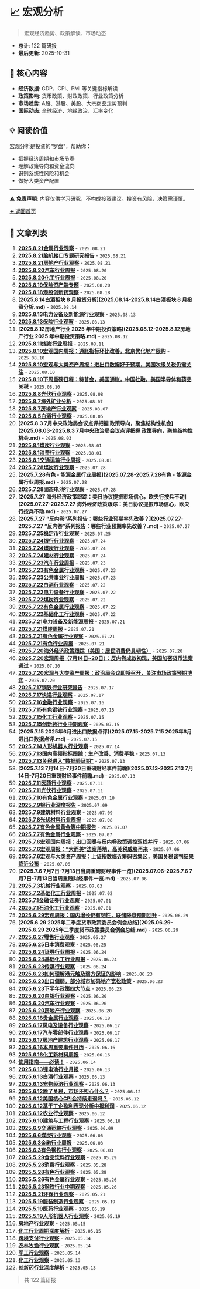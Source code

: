 # 📈 宏观分析

> 宏观经济趋势、政策解读、市场动态

<!-- stats:start -->

- **总计**: 122 篇研报
- **最后更新**: 2025-10-31

<!-- stats:end -->

## 🎯 核心内容

- **经济数据**: GDP、CPI、PMI 等关键指标解读
- **政策影响**: 货币政策、财政政策、行业政策分析
- **市场趋势**: A股、港股、美股、大宗商品走势预判
- **国际动态**: 全球经济、地缘政治、汇率变化

## 💡 阅读价值

宏观分析是投资的"罗盘"，帮助你：
- 把握经济周期和市场节奏
- 理解政策导向和资金流向
- 识别系统性风险和机会
- 做好大类资产配置

---

⚠️ **免责声明**: 内容仅供学习研究，不构成投资建议。投资有风险，决策需谨慎。

[⬅️ 返回首页](/)
<!-- articles:start -->

## 📄 文章列表

1. **[2025.8.21金属行业观察](2025.08.21-2025.8.21金属行业观察.md)** - `2025.08.21`
2. **[2025.8.21脑机接口专题研究报告](2025.08.21-2025.8.21脑机接口专题研究报告.md)** - `2025.08.21`
3. **[2025.8.21房地产行业观察](2025.08.21-2025.8.21房地产行业观察.md)** - `2025.08.21`
4. **[2025.8.20汽车行业周报](2025.08.20-2025.8.20汽车行业周报.md)** - `2025.08.20`
5. **[2025.8.20化工行业周报](2025.08.20-2025.8.20化工行业周报.md)** - `2025.08.20`
6. **[2025.8.19保险资产端专题](2025.08.20-2025.8.19保险资产端专题.md)** - `2025.08.20`
7. **[2025.8.18港股创新药观察](2025.08.18-2025.8.18港股创新药观察.md)** - `2025.08.18`
8. **[2025.8.14白酒板块 8 月投资分析](2025.08.14-2025.8.14白酒板块 8 月投资分析.md)** - `2025.08.14`
9. **[2025.8.13电力设备及新能源行业观察](2025.08.13-2025.8.13电力设备及新能源行业观察.md)** - `2025.08.13`
10. **[2025.8.13保险行业观察](2025.08.13-2025.8.13保险行业观察.md)** - `2025.08.13`
11. **[2025.8.12房地产行业 2025 年中期投资策略](2025.08.12-2025.8.12房地产行业 2025 年中期投资策略.md)** - `2025.08.12`
12. **[2025.8.11煤炭行业周报](2025.08.11-2025.8.11煤炭行业周报.md)** - `2025.08.11`
13. **[2025.8.10宏观国内周报：通胀指标环比改善，北京优化地产限购](2025.08.10-2025.8.10宏观国内周报：通胀指标环比改善，北京优化地产限购.md)** - `2025.08.10`
14. **[2025.8.10宏观与大类资产周报：进出口数据好于预期，美国次级关税仍需关注](2025.08.10-2025.8.10宏观与大类资产周报：进出口数据好于预期，美国次级关税仍需关注.md)** - `2025.08.10`
15. **[2025.8.10下周重磅日程：特普会，美国通胀，中国社融，美国半导体和药品关税](2025.08.10-2025.8.10下周重磅日程：特普会，美国通胀，中国社融，美国半导体和药品关税.md)** - `2025.08.10`
16. **[2025.8.8光伏行业观察](2025.08.08-2025.8.8光伏行业观察.md)** - `2025.08.08`
17. **[2025.8.7海外矿业分析](2025.08.07-2025.8.7海外矿业分析.md)** - `2025.08.07`
18. **[2025.8.7房地产行业观察](2025.08.07-2025.8.7房地产行业观察.md)** - `2025.08.07`
19. **[2025.8.5白酒行业观察](2025.08.05-2025.8.5白酒行业观察.md)** - `2025.08.05`
20. **[2025.8.3 7月中央政治局会议点评把握 政策导向，聚焦结构性机会](2025.08.03-2025.8.3 7月中央政治局会议点评把握 政策导向，聚焦结构性机会.md)** - `2025.08.03`
21. **[2025.8.1煤炭行业观察](2025.08.01-2025.8.1煤炭行业观察.md)** - `2025.08.01`
22. **[2025.8.1消费行业观察](2025.08.01-2025.8.1消费行业观察.md)** - `2025.08.01`
23. **[2025.8.1交通运输行业周报](2025.08.01-2025.8.1交通运输行业周报.md)** - `2025.08.01`
24. **[2025.7.28煤炭行业观察](2025.07.28-2025.7.28煤炭行业观察.md)** - `2025.07.28`
25. **[2025.7.28有色 - 能源金属行业周报](2025.07.28-2025.7.28有色 - 能源金属行业周报.md)** - `2025.07.28`
26. **[2025.7.28固态电池行业观察](2025.07.28-2025.7.28固态电池行业观察.md)** - `2025.07.28`
27. **[2025.7.27 海外经济政策跟踪：美日协议提振市场信心，欧央行按兵不动](2025.07.27-2025.7.27 海外经济政策跟踪：美日协议提振市场信心，欧央行按兵不动.md)** - `2025.07.27`
28. **[2025.7.27 “反内卷”系列报告：哪些行业预期率先改善？](2025.07.27-2025.7.27 “反内卷”系列报告：哪些行业预期率先改善？.md)** - `2025.07.27`
29. **[2025.7.25稳定币行业观察](2025.07.25-2025.7.25稳定币行业观察.md)** - `2025.07.25`
30. **[2025.7.24银行行业观察](2025.07.24-2025.7.24银行行业观察.md)** - `2025.07.24`
31. **[2025.7.24煤炭行业观察](2025.07.24-2025.7.24煤炭行业观察.md)** - `2025.07.24`
32. **[2025.7.24建材行业观察](2025.07.24-2025.7.24建材行业观察.md)** - `2025.07.24`
33. **[2025.7.23汽车行业周报](2025.07.23-2025.7.23汽车行业周报.md)** - `2025.07.23`
34. **[2025.7.23有色金属行业观察](2025.07.23-2025.7.23有色金属行业观察.md)** - `2025.07.23`
35. **[2025.7.23公共事业行业周报](2025.07.23-2025.7.23公共事业行业周报.md)** - `2025.07.23`
36. **[2025.7.22白酒行业观察](2025.07.22-2025.7.22白酒行业观察.md)** - `2025.07.22`
37. **[2025.7.22电力设备行业观察](2025.07.22-2025.7.22电力设备行业观察.md)** - `2025.07.22`
38. **[2025.7.22煤炭行业观察](2025.07.22-2025.7.22煤炭行业观察.md)** - `2025.07.22`
39. **[2025.7.22有色金属行业观察](2025.07.22-2025.7.22有色金属行业观察.md)** - `2025.07.22`
40. **[2025.7.22基础化工行业观察](2025.07.22-2025.7.22基础化工行业观察.md)** - `2025.07.22`
41. **[2025.7.21电力设备及新能源周报](2025.07.21-2025.7.21电力设备及新能源周报.md)** - `2025.07.21`
42. **[2025.7.21煤炭周报](2025.07.21-2025.7.21煤炭周报.md)** - `2025.07.21`
43. **[2025.7.21有色金属行业观察](2025.07.21-2025.7.21有色金属行业观察.md)** - `2025.07.21`
44. **[2025.7.21有色行业周报](2025.07.21-2025.7.21有色行业周报.md)** - `2025.07.21`
45. **[2025.7.20海外经济政策跟踪（美国：居民消费仍具韧性）](2025.07.20-2025.7.20海外经济政策跟踪（美国：居民消费仍具韧性）.md)** - `2025.07.20`
46. **[2025.7.20宏观周报（7月14日~20日）：反内卷成效初现，美国加密货币法案通过](2025.07.20-2025.7.20宏观周报（7月14日~20日）：反内卷成效初现，美国加密货币法案通过.md)** - `2025.07.20`
47. **[2025.7.20宏观与大类资产周报：政治局会议即将召开，关注市场政策预期博弈](2025.07.20-2025.7.20宏观与大类资产周报：政治局会议即将召开，关注市场政策预期博弈.md)** - `2025.07.20`
48. **[2025.7.17钢铁行业研究报告](2025.07.17-2025.7.17钢铁行业研究报告.md)** - `2025.07.17`
49. **[2025.7.17快递行业观察](2025.07.17-2025.7.17快递行业观察.md)** - `2025.07.17`
50. **[2025.7.16金融行业观察](2025.07.16-2025.7.16金融行业观察.md)** - `2025.07.16`
51. **[2025.7.15有色钢铁行业观察](2025.07.15-2025.7.15有色钢铁行业观察.md)** - `2025.07.15`
52. **[2025.7.15化工行业观察](2025.07.15-2025.7.15化工行业观察.md)** - `2025.07.15`
53. **[2025.7.15创新药行业中期观察](2025.07.15-2025.7.15创新药行业中期观察.md)** - `2025.07.15`
54. **[2025.7.15 2025年6月进出口数据点评](2025.07.15-2025.7.15 2025年6月进出口数据点评.md)** - `2025.07.15`
55. **[2025.7.14人形机器人行业观察](2025.07.14-2025.7.14人形机器人行业观察.md)** - `2025.07.14`
56. **[2025.7.13国内高频指标跟踪：生产改善、消费平稳](2025.07.13-2025.7.13国内高频指标跟踪：生产改善、消费平稳.md)** - `2025.07.13`
57. **[2025.7.13关税进入“数据验证期”](2025.07.13-2025.7.13关税进入“数据验证期”.md)** - `2025.07.13`
58. **[2025.7.13 7月14日-7月20日重磅财经事件前瞻](2025.07.13-2025.7.13 7月14日-7月20日重磅财经事件前瞻.md)** - `2025.07.13`
59. **[2025.7.11医药行业观察](2025.07.11-2025.7.11医药行业观察.md)** - `2025.07.11`
60. **[2025.7.11光伏行业观察](2025.07.11-2025.7.11光伏行业观察.md)** - `2025.07.11`
61. **[2025.7.10有色金属行业观察](2025.07.10-2025.7.10有色金属行业观察.md)** - `2025.07.10`
62. **[2025.7.9银行业深度报告](2025.07.09-2025.7.9银行业深度报告.md)** - `2025.07.09`
63. **[2025.7.9建筑材料行业观察](2025.07.09-2025.7.9建筑材料行业观察.md)** - `2025.07.09`
64. **[2025.7.8光伏材料行业周报](2025.07.08-2025.7.8光伏材料行业周报.md)** - `2025.07.08`
65. **[2025.7.7有色金属黄金等中期报告](2025.07.07-2025.7.7有色金属黄金等中期报告.md)** - `2025.07.07`
66. **[2025.7.7有色金属行业观察](2025.07.07-2025.7.7有色金属行业观察.md)** - `2025.07.07`
67. **[2025.7.6宏观国内周报：出口回暖与反内卷政策调控双线并行](2025.07.06-2025.7.6宏观国内周报：出口回暖与反内卷政策调控双线并行.md)** - `2025.07.06`
68. **[2025.7.6宏观周报：“大而美”法案落地，高关税威胁再来](2025.07.06-2025.7.6宏观周报：“大而美”法案落地，高关税威胁再来.md)** - `2025.07.06`
69. **[2025.7.6宏观与大类资产周报：上证指数临近筹码密集区，美国关税谈判结果临近公布](2025.07.06-2025.7.6宏观与大类资产周报：上证指数临近筹码密集区，美国关税谈判结果临近公布.md)** - `2025.07.06`
70. **[2025.7.6 7月7日-7月13日当周重磅财经事件一览](2025.07.06-2025.7.6 7月7日-7月13日当周重磅财经事件一览.md)** - `2025.07.06`
71. **[2025.7.3机械行业观察](2025.07.03-2025.7.3机械行业观察.md)** - `2025.07.03`
72. **[2025.7.2基础化工行业周报](2025.07.02-2025.7.2基础化工行业周报.md)** - `2025.07.02`
73. **[2025.7.1金融证券行业观察](2025.07.01-2025.7.1金融证券行业观察.md)** - `2025.07.01`
74. **[2025.7.1石油化工行业观察](2025.07.01-2025.7.1石油化工行业观察.md)** - `2025.07.01`
75. **[2025.6.29宏观周报：国内增长仍有韧性，联储降息预期回升](2025.06.29-2025.6.29宏观周报：国内增长仍有韧性，联储降息预期回升.md)** - `2025.06.29`
76. **[2025.6.29 2025年二季度货币政策委员会例会总结](2025.06.29-2025.6.29 2025年二季度货币政策委员会例会总结.md)** - `2025.06.29`
77. **[2025.6.27零售行业观察](2025.06.27-2025.6.27零售行业观察.md)** - `2025.06.27`
78. **[2025.6.25日本消费观察](2025.06.25-2025.6.25日本消费观察.md)** - `2025.06.25`
79. **[2025.6.24证券行业周报](2025.06.24-2025.6.24证券行业周报.md)** - `2025.06.24`
80. **[2025.6.24基础化工行业周报](2025.06.24-2025.6.24基础化工行业周报.md)** - `2025.06.24`
81. **[2025.6.23传媒行业观察](2025.06.24-2025.6.23传媒行业观察.md)** - `2025.06.24`
82. **[2025.6.23如何理解港元触及弱方保证的影响](2025.06.23-2025.6.23如何理解港元触及弱方保证的影响.md)** - `2025.06.23`
83. **[2025.6.23出口偏弱，部分城市加码地产宽松政策](2025.06.23-2025.6.23出口偏弱，部分城市加码地产宽松政策.md)** - `2025.06.23`
84. **[2025.6.23下半年政策四大节点](2025.06.23-2025.6.23下半年政策四大节点.md)** - `2025.06.23`
85. **[2025.6.20白银行业观察](2025.06.20-2025.6.20白银行业观察.md)** - `2025.06.20`
86. **[2025.6.20汽车行业观察](2025.06.20-2025.6.20汽车行业观察.md)** - `2025.06.20`
87. **[2025.6.20房地产行业观察](2025.06.20-2025.6.20房地产行业观察.md)** - `2025.06.20`
88. **[2025.6.18贵金属行业观察](2025.06.18-2025.6.18贵金属行业观察.md)** - `2025.06.18`
89. **[2025.6.17风电及设备行业观察](2025.06.17-2025.6.17风电及设备行业观察.md)** - `2025.06.17`
90. **[2025.6.17汽车零部件行业观察](2025.06.17-2025.6.17汽车零部件行业观察.md)** - `2025.06.17`
91. **[2025.6.17房地产建筑行业观察](2025.06.17-2025.6.17房地产建筑行业观察.md)** - `2025.06.17`
92. **[2025.6.16本周重要事件日历](2025.06.16-2025.6.16本周重要事件日历.md)** - `2025.06.16`
93. **[2025.6.16化工新材料周报](2025.06.16-2025.6.16化工新材料周报.md)** - `2025.06.16`
94. **[使用指南——必读！](2025.06.14-使用指南——必读！.md)** - `2025.06.14`
95. **[2025.6.13锂电池行业月报](2025.06.13-2025.6.13锂电池行业月报.md)** - `2025.06.13`
96. **[2025.6.13白酒行业观察](2025.06.13-2025.6.13白酒行业观察.md)** - `2025.06.13`
97. **[2025.6.13宠物经济行业观察](2025.06.13-2025.6.13宠物经济行业观察.md)** - `2025.06.13`
98. **[2025.6.12除了关税，市场还担心什么？](2025.06.12-2025.6.12除了关税，市场还担心什么？.md)** - `2025.06.12`
99. **[2025.6.12美国核心CPI会持续走弱吗？](2025.06.12-2025.6.12美国核心CPI会持续走弱吗？.md)** - `2025.06.12`
100. **[2025.6.12基于工企盈利表现分析中报利润](2025.06.12-2025.6.12基于工企盈利表现分析中报利润.md)** - `2025.06.12`
101. **[2025.6.12农业行业观察](2025.06.12-2025.6.12农业行业观察.md)** - `2025.06.12`
102. **[2025.6.10建筑与工程行业观察](2025.06.10-2025.6.10建筑与工程行业观察.md)** - `2025.06.10`
103. **[2025.6.9交通运输行业观察](2025.06.09-2025.6.9交通运输行业观察.md)** - `2025.06.09`
104. **[2025.6.6煤炭行业观察](2025.06.06-2025.6.6煤炭行业观察.md)** - `2025.06.06`
105. **[2025.6.3金融行业周报](2025.06.03-2025.6.3金融行业周报.md)** - `2025.06.03`
106. **[2025.6.3有色钢铁行业观察](2025.06.03-2025.6.3有色钢铁行业观察.md)** - `2025.06.03`
107. **[2025.5.29食品饮料行业观察](2025.05.29-2025.5.29食品饮料行业观察.md)** - `2025.05.29`
108. **[2025.5.28消费行业观察](2025.05.28-2025.5.28消费行业观察.md)** - `2025.05.28`
109. **[2025.5.28有色行业观察](2025.05.28-2025.5.28有色行业观察.md)** - `2025.05.28`
110. **[2025.5.26有色金属行业观察](2025.05.26-2025.5.26有色金属行业观察.md)** - `2025.05.26`
111. **[2025.5.23钢铁行业中期观察](2025.05.26-2025.5.23钢铁行业中期观察.md)** - `2025.05.26`
112. **[2025.5.21环保行业观察](2025.05.21-2025.5.21环保行业观察.md)** - `2025.05.21`
113. **[2025.5.19服装制造行业观察](2025.05.19-2025.5.19服装制造行业观察.md)** - `2025.05.19`
114. **[2025.5.19医药行业观察](2025.05.19-2025.5.19医药行业观察.md)** - `2025.05.19`
115. **[2025.5.19人形机器人行业观察](2025.05.19-2025.5.19人形机器人行业观察.md)** - `2025.05.19`
116. **[房地产行业观察](2025.05.15-房地产行业观察.md)** - `2025.05.15`
117. **[化工行业周期深度解析](2025.05.15-化工行业周期深度解析.md)** - `2025.05.15`
118. **[跨境支付行业观察](2025.05.14-跨境支付行业观察.md)** - `2025.05.14`
119. **[农林牧渔行业观察](2025.05.14-农林牧渔行业观察.md)** - `2025.05.14`
120. **[军工行业观察](2025.05.14-军工行业观察.md)** - `2025.05.14`
121. **[化工行业观察](2025.05.13-化工行业观察.md)** - `2025.05.13`
122. **[创新药行业深度解析](2025.05.13-创新药行业深度解析.md)** - `2025.05.13`

> 共 122 篇研报

<!-- articles:end -->
